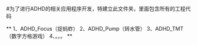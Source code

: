 #为了进行ADHD的相关应用程序开发，特建立此文件夹，里面包含所有的工程代码

**
1、ADHD_Focus（捉蚂蚱）
2、ADHD_Pump（转水管）
3、ADHD_TMT（数字方格游戏）
4、。。。
**
